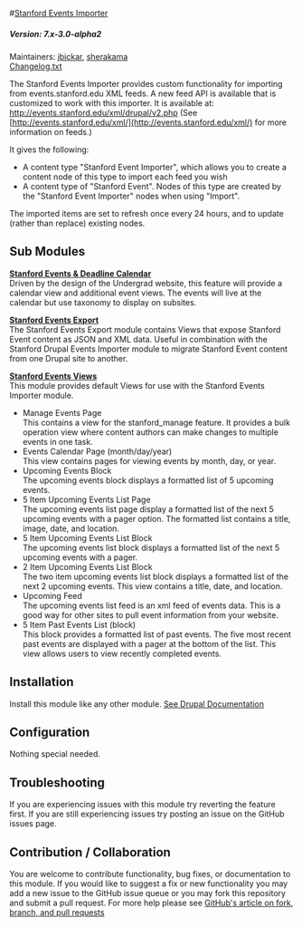 #[Stanford Events Importer](https://github.com/SU-SWS/stanford_events_importer)
##### Version: 7.x-3.0-alpha2

Maintainers: [jbickar](https://github.com/jbickar), [sherakama](https://github.com/sherakama)   
[Changelog.txt](CHANGELOG.txt)

The Stanford Events Importer provides custom functionality for importing from events.stanford.edu XML feeds. A new feed API is available that is customized to work with this importer. It is available at: http://events.stanford.edu/xml/drupal/v2.php
(See [http://events.stanford.edu/xml/](http://events.stanford.edu/xml/) for more information on feeds.)

It gives the following:
* A content type "Stanford Event Importer", which allows you to create a content node of this type to import each feed you wish
* A content type of "Stanford Event". Nodes of this type are created by the "Stanford Event Importer" nodes when using "Import".

The imported items are set to refresh once every 24 hours, and to update (rather than replace) existing nodes.


Sub Modules
---

**[Stanford Events & Deadline Calendar](modules/stanford_event_and_deadline_calendar)**   
Driven by the design of the Undergrad website, this feature will provide a calendar view and additional event views.  The events will live at the calendar but use taxonomy to display on subsites.

**[Stanford Events Export](modules/stanford_events_export)**   
The Stanford Events Export module contains Views that expose Stanford Event content as JSON and XML data. Useful in combination with the Stanford Drupal Events Importer module to migrate Stanford Event content from one Drupal site
to another.

**[Stanford Events Views](modules/stanford_events_views)**   
This module provides default Views for use with the Stanford Events Importer module.

* Manage Events Page   
This contains a view for the stanford_manage feature. It provides a bulk operation view where content authors can make changes to multiple events in one task.
* Events Calendar Page (month/day/year)   
This view contains pages for viewing events by month, day, or year.
* Upcoming Events Block   
The upcoming events block displays a formatted list of 5 upcoming events.
* 5 Item Upcoming Events List Page   
The upcoming events list page display a formatted list of the next 5 upcoming events with a pager option. The formatted list contains a title, image, date, and location. 
* 5 Item Upcoming Events List Block   
The upcoming events list block displays a formatted list of the next 5 upcoming events with a pager. 
* 2 Item Upcoming Events List Block   
The two item upcoming events list block displays a formatted list of the next 2 upcoming events. This view contains a title, date, and location. 
* Upcoming Feed   
The upcoming events list feed is an xml feed of events data. This is a good way for other sites to pull event information from your website. 
* 5 Item Past Events List (block)   
This block provides a formatted list of past events. The five most recent past events are displayed with a pager at the bottom of the list. This view allows users to view recently completed events.

Installation
---

Install this module like any other module. [See Drupal Documentation](https://drupal.org/documentation/install/modules-themes/modules-7)

Configuration
---

Nothing special needed.

Troubleshooting
---

If you are experiencing issues with this module try reverting the feature first. If you are still experiencing issues try posting an issue on the GitHub issues page.

Contribution / Collaboration
---

You are welcome to contribute functionality, bug fixes, or documentation to this module. If you would like to suggest a fix or new functionality you may add a new issue to the GitHub issue queue or you may fork this repository and submit a pull request. For more help please see [GitHub's article on fork, branch, and pull requests](https://help.github.com/articles/using-pull-requests)
